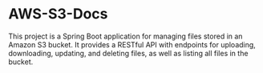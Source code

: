 # AWS-S3-Docs
This project is a Spring Boot application for managing files stored in an Amazon S3 bucket. It provides a RESTful API with endpoints for uploading, downloading, updating, and deleting files, as well as listing all files in the bucket.
